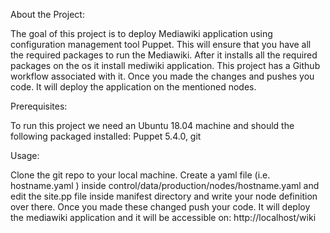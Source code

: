 About the Project:

The goal of this project is to deploy Mediawiki application using configuration management tool Puppet. This will ensure that you have all the required packages to run the Mediawiki. After it installs all the required packages on the os it install mediwiki application. This project has a Github workflow associated with it. Once you made the changes and pushes you code. It will deploy the application on the mentioned nodes.

Prerequisites:

To run this project we need an Ubuntu 18.04 machine and should the following packaged installed: 
	Puppet 5.4.0, git

Usage:

Clone the git repo to your local machine. Create a yaml file (i.e. hostname.yaml ) inside control/data/production/nodes/hostname.yaml and edit the site.pp file inside manifest directory and write your node definition over there. Once you made these changed push your code. It will deploy the mediawiki application and it will be accessible on:
	http://localhost/wiki


